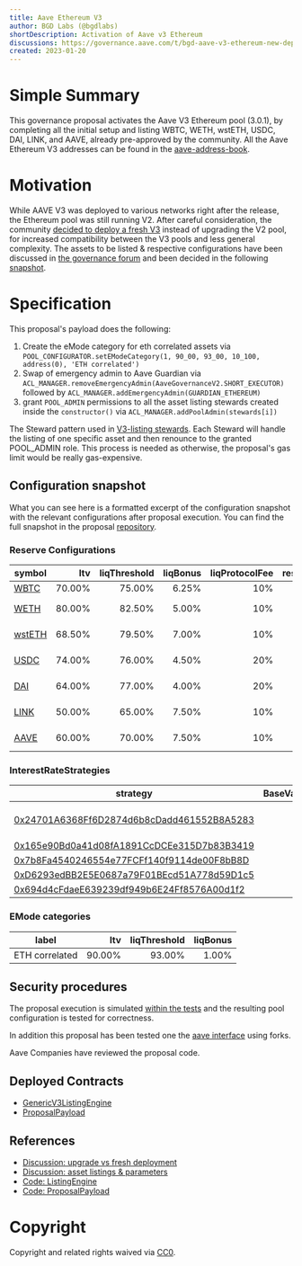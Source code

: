 ```yaml
---
title: Aave Ethereum V3
author: BGD Labs (@bgdlabs)
shortDescription: Activation of Aave v3 Ethereum
discussions: https://governance.aave.com/t/bgd-aave-v3-ethereum-new-deployment-vs-aave-v2-upgrade/9990/16
created: 2023-01-20
---
```


# Simple Summary

This governance proposal activates the Aave V3 Ethereum pool (3.0.1), by completing all the initial setup and listing WBTC, WETH, wstETH, USDC, DAI, LINK, and AAVE, already pre-approved by the community.
All the Aave Ethereum V3 addresses can be found in the [aave-address-book](https://github.com/bgd-labs/aave-address-book/blob/main/src/AaveV3Ethereum.sol).

# Motivation

While AAVE V3 was deployed to various networks right after the release, the Ethereum pool was still running V2.
After careful consideration, the community [decided to deploy a fresh V3](https://snapshot.org/#/aave.eth/proposal/0x584eb4e0f79e1d9dcdd99b3a0c831bfc3c654af3f8f619d5f68eae23cd9cb149) instead of upgrading the V2 pool, for increased compatibility between the V3 pools and less general complexity.
The assets to be listed & respective configurations have been discussed in [the governance forum](https://governance.aave.com/t/arc-aave-v3-ethereum-deployment-assets-and-configurations/10238) and been decided in the following [snapshot](https://snapshot.org/#/aave.eth/proposal/0xc31254fac1369090cea7c0105cbc6381b72189c038391996f855708ff2e0c02e).

# Specification

This proposal's payload does the following:

1. Create the eMode category for eth correlated assets via `POOL_CONFIGURATOR.setEModeCategory(1, 90_00, 93_00, 10_100, address(0), 'ETH correlated')`
2. Swap of emergency admin to Aave Guardian via `ACL_MANAGER.removeEmergencyAdmin(AaveGovernanceV2.SHORT_EXECUTOR)` followed by `ACL_MANAGER.addEmergencyAdmin(GUARDIAN_ETHEREUM)`
3. grant `POOL_ADMIN` permissions to all the asset listing stewards created inside the `constructor()` via `ACL_MANAGER.addPoolAdmin(stewards[i])`

The Steward pattern used in [V3-listing stewards](https://github.com/bgd-labs/aave-v3-listing-stewards/blob/feat/v3-ethereum-tests/src/contracts/common/StewardBase.sol#L8). Each Steward will handle the listing of one specific asset and then renounce to the granted POOL_ADMIN role. This process is needed as otherwise, the proposal's gas limit would be really gas-expensive.

## Configuration snapshot

What you can see here is a formatted excerpt of the configuration snapshot with the relevant configurations after proposal execution.
You can find the full snapshot in the proposal [repository](https://github.com/bgd-labs/aave-v3-ethereum-proposal/blob/main/reports/0x87870Bca3F3fD6335C3F4ce8392D69350B4fA4E2_post-stewards-aave-v3-ethereum.md).

### Reserve Configurations

| symbol                                                                                 |    ltv | liqThreshold | liqBonus | liqProtocolFee | reserveFactor | borrowingEnabled |          supplyCap |          borrowCap |  eModeCategory | isFlashloanable |
| -------------------------------------------------------------------------------------- | -----: | -----------: | -------: | -------------: | ------------: | ---------------: | -----------------: | -----------------: | -------------: | --------------- |
| [WBTC](https://etherscan.io/address/0x2260FAC5E5542a773Aa44fBCfeDf7C193bc2C599#code)   | 70.00% |       75.00% |    6.25% |            10% |           20% |             true |         43'000 BTC |         28'000 BTC |              - | true            |
| [WETH](https://etherscan.io/address/0xC02aaA39b223FE8D0A0e5C4F27eAD9083C756Cc2#code)   | 80.00% |       82.50% |    5.00% |            10% |           15% |             true |     1'800'000 WETH |     1'400'000 WETH | ETH correlated | true            |
| [wstETH](https://etherscan.io/address/0x7f39C581F595B53c5cb19bD0b3f8dA6c935E2Ca0#code) | 68.50% |       79.50% |    7.00% |            10% |           15% |             true |     200'000 wstETH |       3'000 wstETH | ETH correlated | true            |
| [USDC](https://etherscan.io/address/0xA0b86991c6218b36c1d19D4a2e9Eb0cE3606eB48#code)   | 74.00% |       76.00% |    4.50% |            20% |           10% |             true | 1'760'000'000 USDC | 1'580'000'000 USDC |              - | true            |
| [DAI](https://etherscan.io/address/0x6B175474E89094C44Da98b954EedeAC495271d0F#code)    | 64.00% |       77.00% |    4.00% |            20% |           10% |             true |    338'000'000 DAI |    271'000'000 DAI |              - | true            |
| [LINK](https://etherscan.io/address/0x514910771AF9Ca656af840dff83E8264EcF986CA#code)   | 50.00% |       65.00% |    7.50% |            10% |           20% |             true |    24'000'000 LINK |    13'000'000 LINK |              - | true            |
| [AAVE](https://etherscan.io/address/0x7Fc66500c84A76Ad7e9c93437bFc5Ac33E2DDaE9#code)   | 60.00% |       70.00% |    7.50% |            10% |            0% |            false |     1'850'000 AAVE |                  - |              - | false           |

### InterestRateStrategies

| strategy                                                                                                                   | BaseVariableBorrowRate | VariableRateSlope1 | VariableRateSlope2 | optimalUsageRatio | maxExcessUsageRatio | assets           |
| -------------------------------------------------------------------------------------------------------------------------- | ---------------------: | -----------------: | -----------------: | ----------------: | ------------------: | ---------------- |
| [0x24701A6368Ff6D2874d6b8cDadd461552B8A5283](https://etherscan.io/address/0x24701A6368Ff6D2874d6b8cDadd461552B8A5283#code) |                     0% |              7.00% |            300.00% |            45.00% |              55.00% | WBTC, LINK, AAVE |
| [0x165e90Bd0a41d08fA1891CcDCEe315D7b83B3419](https://etherscan.io/address/0x165e90Bd0a41d08fA1891CcDCEe315D7b83B3419#code) |                  1.00% |              4.80% |             80.00% |            80.00% |              20.00% | WETH             |
| [0x7b8Fa4540246554e77FCFf140f9114de00F8bB8D](https://etherscan.io/address/0x7b8Fa4540246554e77FCFf140f9114de00F8bB8D#code) |                   2.5% |              4.50% |             80.00% |            45.00% |              55.00% | wstETH           |
| [0xD6293edBB2E5E0687a79F01BEcd51A778d59D1c5](https://etherscan.io/address/0xD6293edBB2E5E0687a79F01BEcd51A778d59D1c5#code) |                     0% |              4.00% |             60.00% |            90.00% |              10.00% | USDC             |
| [0x694d4cFdaeE639239df949b6E24Ff8576A00d1f2](https://etherscan.io/address/0x694d4cFdaeE639239df949b6E24Ff8576A00d1f2#code) |                     0% |              4.00% |             75.00% |            80.00% |              20.00% | DAI              |

### EMode categories

| label          |    ltv | liqThreshold | liqBonus |
| -------------- | -----: | -----------: | -------: |
| ETH correlated | 90.00% |       93.00% |    1.00% |

## Security procedures

The proposal execution is simulated [within the tests](https://github.com/bgd-labs/aave-v3-ethereum-proposal/blob/main/tests/AaveV3EthereumActivation.t.sol) and the resulting pool configuration is tested for correctness.

In addition this proposal has been tested one the [aave interface](https://github.com/aave/interface) using forks.

Aave Companies have reviewed the proposal code.

## Deployed Contracts

- [GenericV3ListingEngine](https://etherscan.io/address/0xC51e6E38d406F98049622Ca54a6096a23826B426#code)
- [ProposalPayload](https://etherscan.io/address/0xaafe30517363036e10785dd6ba73de80eb582ba0#code)

## References

- [Discussion: upgrade vs fresh deployment](https://governance.aave.com/t/bgd-aave-v3-ethereum-new-deployment-vs-aave-v2-upgrade/9990)
- [Discussion: asset listings & parameters](https://governance.aave.com/t/arc-aave-v3-ethereum-deployment-assets-and-configurations/10238)
- [Code: ListingEngine](https://github.com/bgd-labs/aave-helpers/tree/master/src/v3-listing-engine)
- [Code: ProposalPayload](https://github.com/bgd-labs/aave-v3-ethereum-proposal)

# Copyright

Copyright and related rights waived via [CC0](https://creativecommons.org/publicdomain/zero/1.0/).
